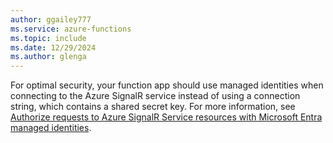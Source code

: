 ```yaml
---
author: ggailey777
ms.service: azure-functions
ms.topic: include
ms.date: 12/29/2024
ms.author: glenga
---
```


For optimal security, your function app should use managed identities when connecting to the Azure SignalR service instead of using a connection string, which contains a shared secret key. For more information, see [Authorize requests to Azure SignalR Service resources with Microsoft Entra managed identities](../articles/azure-signalr/signalr-howto-authorize-managed-identity.md#azure-signalr-service-bindings-in-azure-functions). 